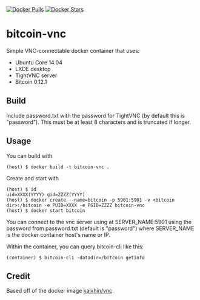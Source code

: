 [![Docker Pulls](https://img.shields.io/docker/pulls/jimmysong76/bitcoin-vnc.svg)](https://hub.docker.com/r/jimmysong76/bitcoin-vnc/)
[![Docker Stars](https://img.shields.io/docker/stars/jimmysong76/bitcoin-vnc.svg)](https://hub.docker.com/r/jimmysong76/bitcoin-vnc/)

bitcoin-vnc
===
Simple VNC-connectable docker container that uses:

 * Ubuntu Core 14.04
 * LXDE desktop
 * TightVNC server
 * Bitcoin 0.12.1

Build
-----
Include password.txt with the password for TightVNC (by default this is "password"). This must be at least 8 characters and is truncated if longer.

Usage
-----
You can build with

    (host) $ docker build -t bitcoin-vnc .

Create and start with

    (host) $ id
    uid=XXXX(YYYY) gid=ZZZZ(YYYY)
    (host) $ docker create --name=bitcoin -p 5901:5901 -v <bitcoin dir>:/bitcoin -e PUID=XXXX -e PGID=ZZZZ bitcoin-vnc
    (host) $ docker start bitcoin

You can connect to the vnc server using at SERVER_NAME:5901 using the password from password.txt (default is "password") where SERVER_NAME is the docker container host's name or IP.

Within the container, you can query bitcoin-cli like this:

    (container) $ bitcoin-cli -datadir=/bitcoin getinfo


Credit
------

Based off of the docker image [kaixhin/vnc](https://github.com/Kaixhin/dockerfiles/tree/master/vnc).